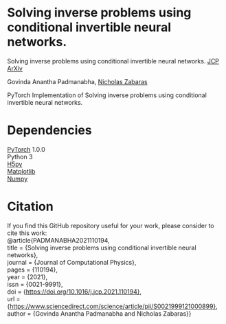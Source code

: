 # Solving inverse problems using conditional invertible neural networks.

Solving inverse problems using conditional invertible neural networks. [JCP](https://www.sciencedirect.com/science/article/pii/S0021999121000899#se0110) [ArXiv](https://arxiv.org/abs/2007.15849)

Govinda Anantha Padmanabha, [Nicholas Zabaras](https://www.zabaras.com/)

PyTorch Implementation of Solving inverse problems using conditional invertible neural networks.

# Dependencies
[PyTorch](https://pytorch.org/) 1.0.0   
Python 3  
[H5py](https://www.h5py.org/)  
[Matplotlib](https://matplotlib.org/stable/index.html)  
[Numpy](https://numpy.org/)  


# Citation  
If you find this GitHub repository useful for your work, please consider to cite this work:    
@article{PADMANABHA2021110194,  
title = {Solving inverse problems using conditional invertible neural networks},  
journal = {Journal of Computational Physics},  
pages = {110194},  
year = {2021},  
issn = {0021-9991},  
doi = {https://doi.org/10.1016/j.jcp.2021.110194},  
url = {https://www.sciencedirect.com/science/article/pii/S0021999121000899},  
author = {Govinda Anantha Padmanabha and Nicholas Zabaras}}
